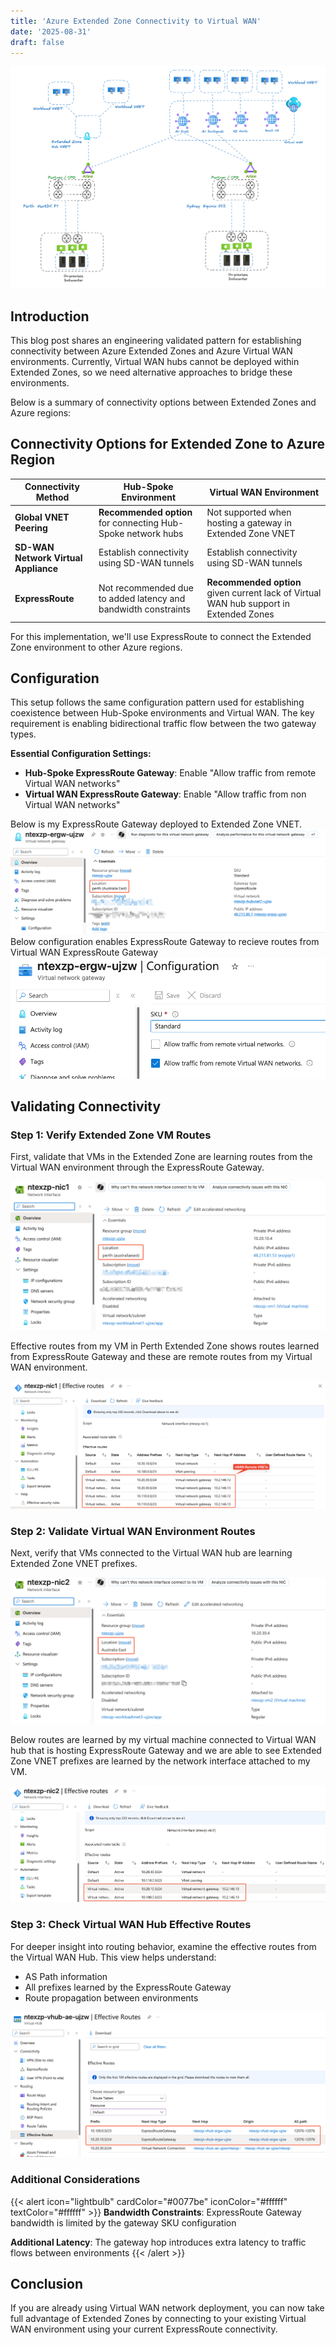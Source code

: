 ```yaml
---
title: 'Azure Extended Zone Connectivity to Virtual WAN'
date: '2025-08-31'
draft: false
---
```



![alt](20250831081337.png)

## Introduction 

This blog post shares an engineering validated pattern for establishing connectivity between Azure Extended Zones and Azure Virtual WAN environments. Currently, Virtual WAN hubs cannot be deployed within Extended Zones, so we need alternative approaches to bridge these environments.

Below is a summary of connectivity options between Extended Zones and Azure regions:

## Connectivity Options for Extended Zone to Azure Region

| Connectivity Method | Hub-Spoke Environment | Virtual WAN Environment |
|-------------------|---------------------|----------------------|
| **Global VNET Peering** | **Recommended option** for connecting Hub-Spoke network hubs | Not supported when hosting a gateway in Extended Zone VNET |
| **SD-WAN Network Virtual Appliance** | Establish connectivity using SD-WAN tunnels | Establish connectivity using SD-WAN tunnels |
| **ExpressRoute** | Not recommended due to added latency and bandwidth constraints | **Recommended option** given current lack of Virtual WAN hub support in Extended Zones |

For this implementation, we'll use ExpressRoute to connect the Extended Zone environment to other Azure regions.

## Configuration 

This setup follows the same configuration pattern used for establishing coexistence between Hub-Spoke environments and Virtual WAN. The key requirement is enabling bidirectional traffic flow between the two gateway types.

**Essential Configuration Settings:**

- **Hub-Spoke ExpressRoute Gateway**: Enable "Allow traffic from remote Virtual WAN networks"
- **Virtual WAN ExpressRoute Gateway**: Enable "Allow traffic from non Virtual WAN networks"

Below is my ExpressRoute Gateway deployed to Extended Zone VNET. 
![alt](20250831082944.png)
Below configuration enables ExpressRoute Gateway to recieve routes from Virtual WAN ExpressRoute Gateway
![alt](20250831083002.png)

## Validating Connectivity 

### Step 1: Verify Extended Zone VM Routes

First, validate that VMs in the Extended Zone are learning routes from the Virtual WAN environment through the ExpressRoute Gateway.

![alt](20250831092937.png)

Effective routes from my VM in Perth Extended Zone shows routes learned from ExpressRoute Gateway and these are remote routes from my Virtual WAN environment.

![alt](20250831093034.png)

### Step 2: Validate Virtual WAN Environment Routes 

Next, verify that VMs connected to the Virtual WAN hub are learning Extended Zone VNET prefixes.

![alt](20250831094511.png)

Below routes are learned by my virtual machine connected to Virtual WAN hub that is hosting ExpressRoute Gateway and we are able to see Extended Zone VNET prefixes are learned by the network interface attached to my VM.

![alt](20250831094601.png)

### Step 3: Check Virtual WAN Hub Effective Routes

For deeper insight into routing behavior, examine the effective routes from the Virtual WAN Hub. This view helps understand:
- AS Path information
- All prefixes learned by the ExpressRoute Gateway
- Route propagation between environments
  
![alt](20250831094658.png)

### Additional Considerations 
{{< alert icon="lightbulb" cardColor="#0077be" iconColor="#ffffff" textColor="#ffffff" >}}
**Bandwidth Constraints**: ExpressRoute Gateway bandwidth is limited by the gateway SKU configuration

**Additional Latency**: The gateway hop introduces extra latency to traffic flows between environments
{{< /alert >}}

## Conclusion 

If you are already using Virtual WAN network deployment, you can now take full advantage of Extended Zones by connecting to your existing Virtual WAN environment using your current ExpressRoute connectivity.